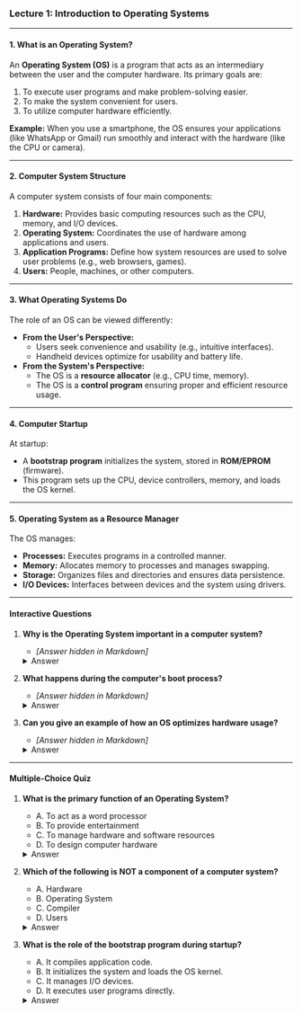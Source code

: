 ### Lecture 1: Introduction to Operating Systems

---

#### **1. What is an Operating System?**
An **Operating System (OS)** is a program that acts as an intermediary between the user and the computer hardware. Its primary goals are:
1. To execute user programs and make problem-solving easier.
2. To make the system convenient for users.
3. To utilize computer hardware efficiently.

**Example:** When you use a smartphone, the OS ensures your applications (like WhatsApp or Gmail) run smoothly and interact with the hardware (like the CPU or camera).

---

#### **2. Computer System Structure**
A computer system consists of four main components:
1. **Hardware:** Provides basic computing resources such as the CPU, memory, and I/O devices.
2. **Operating System:** Coordinates the use of hardware among applications and users.
3. **Application Programs:** Define how system resources are used to solve user problems (e.g., web browsers, games).
4. **Users:** People, machines, or other computers.

---

#### **3. What Operating Systems Do**
The role of an OS can be viewed differently:
- **From the User's Perspective:** 
  - Users seek convenience and usability (e.g., intuitive interfaces).
  - Handheld devices optimize for usability and battery life.
- **From the System's Perspective:** 
  - The OS is a **resource allocator** (e.g., CPU time, memory).
  - The OS is a **control program** ensuring proper and efficient resource usage.

---

#### **4. Computer Startup**
At startup:
- A **bootstrap program** initializes the system, stored in **ROM/EPROM** (firmware).
- This program sets up the CPU, device controllers, memory, and loads the OS kernel.

---

#### **5. Operating System as a Resource Manager**
The OS manages:
- **Processes:** Executes programs in a controlled manner.
- **Memory:** Allocates memory to processes and manages swapping.
- **Storage:** Organizes files and directories and ensures data persistence.
- **I/O Devices:** Interfaces between devices and the system using drivers.

---

#### **Interactive Questions**
1. **Why is the Operating System important in a computer system?**
   - *[Answer hidden in Markdown]*

   <details>
   <summary>Answer</summary>
   The OS acts as an intermediary between hardware and users, efficiently managing resources like CPU, memory, and I/O devices.
   </details>

2. **What happens during the computer's boot process?**
   - *[Answer hidden in Markdown]*

   <details>
   <summary>Answer</summary>
   The bootstrap program initializes the system, sets up hardware components, and loads the OS kernel into memory.
   </details>

3. **Can you give an example of how an OS optimizes hardware usage?**
   - *[Answer hidden in Markdown]*

   <details>
   <summary>Answer</summary>
   The OS schedules processes so that the CPU and I/O devices are never idle, thereby optimizing hardware efficiency.
   </details>

---

#### **Multiple-Choice Quiz**

1. **What is the primary function of an Operating System?**
   - A. To act as a word processor
   - B. To provide entertainment
   - C. To manage hardware and software resources
   - D. To design computer hardware

   <details>
   <summary>Answer</summary>
   C. To manage hardware and software resources
   </details>

2. **Which of the following is NOT a component of a computer system?**
   - A. Hardware
   - B. Operating System
   - C. Compiler
   - D. Users

   <details>
   <summary>Answer</summary>
   D. Users
   </details>

3. **What is the role of the bootstrap program during startup?**
   - A. It compiles application code.
   - B. It initializes the system and loads the OS kernel.
   - C. It manages I/O devices.
   - D. It executes user programs directly.

   <details>
   <summary>Answer</summary>
   B. It initializes the system and loads the OS kernel.
   </details>
